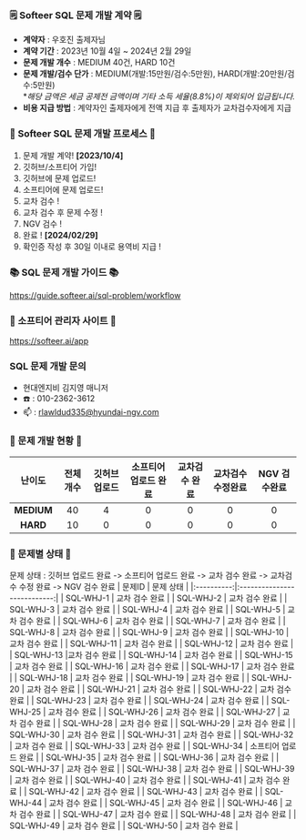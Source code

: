 ### 🗒️ Softeer SQL 문제 개발 계약 🗒️
- **계약자** : 우호진 출제자님
- **계약 기간** : 2023년 10월 4일 ~ 2024년 2월 29일  
- **문제 개발 개수** : MEDIUM 40건, HARD 10건  
- **문제 개발/검수 단가** : MEDIUM(개발:15만원/검수:5만원), HARD(개발:20만원/검수:5만원)   
                            **해당 금액은 세금 공제전 금액이며 기타 소득 세율(8.8%)이 제외되어 입금됩니다.*
- **비용 지급 방법** : 계약자인 출제자에게 전액 지급 후 출제자가 교차검수자에게 지급


### 💚 Softeer SQL 문제 개발 프로세스 💚
1. 문제 개발 계약!   **[2023/10/4]**
2. 깃허브/소프티어 가입!
3. 깃허브에 문제 업로드!
4. 소프티어에 문제 업로드!
5. 교차 검수 !
6. 교차 검수 후 문제 수정 !
7. NGV 검수 !
8. 완료 !  **[2024/02/29]**
9. 확인증 작성 후 30일 이내로 용역비 지급 ! 
### 📚 SQL 문제 개발 가이드 📚
https://guide.softeer.ai/sql-problem/workflow
### 🌼 소프티어 관리자 사이트 🌼
https://softeer.ai/app
  
### SQL 문제 개발 문의 
- 현대엔지비 김지영 매니저 
- ☎️ : 010-2362-3612
- 📫 : rlawldud335@hyundai-ngv.com
### 📍 문제 개발 현황 📍
| 난이도  | 전체 개수 | 깃허브 업로드 | 소프티어 업로드 완료 | 교차검수 완료 | 교차검수 수정완료 | NGV 검수완료 |
|:------------:|:-----:|:------------:|:---------------:|:------------:|:------------:|:-------------:|
| **MEDIUM**  |   40    |      4        |       0       |      0       |       0        |       0        |
| **HARD**    |    10   |      0        |       0        |      0       |       0       |       0        |
### 📌 문제별 상태 📌
문제 상태 : 깃허브 업로드 완료 -> 소프티어 업로드 완료 -> 교차 검수 완료 -> 교차검수 수정 완료 -> NGV 검수 완료
| 문제ID  | 문제 상태 |
|:----------:|:---------------------------:|
| SQL-WHJ-1 | 교차 검수 완료     |
| SQL-WHJ-2 | 교차 검수 완료     |
| SQL-WHJ-3 | 교차 검수 완료     |
| SQL-WHJ-4 | 교차 검수 완료     |
| SQL-WHJ-5 | 교차 검수 완료    |
| SQL-WHJ-6 | 교차 검수 완료     |
| SQL-WHJ-7 | 교차 검수 완료     |
| SQL-WHJ-8 | 교차 검수 완료     |
| SQL-WHJ-9 | 교차 검수 완료     |
| SQL-WHJ-10 | 교차 검수 완료     |
| SQL-WHJ-11 | 교차 검수 완료     |
| SQL-WHJ-12 | 교차 검수 완료     |
| SQL-WHJ-13 |교차 검수 완료    |
| SQL-WHJ-14 | 교차 검수 완료     |
| SQL-WHJ-15 | 교차 검수 완료     |
| SQL-WHJ-16 | 교차 검수 완료     |
| SQL-WHJ-17 | 교차 검수 완료    |
| SQL-WHJ-18 | 교차 검수 완료     |
| SQL-WHJ-19 | 교차 검수 완료     |
| SQL-WHJ-20 | 교차 검수 완료     |
| SQL-WHJ-21 | 교차 검수 완료     |
| SQL-WHJ-22 | 교차 검수 완료     |
| SQL-WHJ-23 | 교차 검수 완료     |
| SQL-WHJ-24 | 교차 검수 완료     |
| SQL-WHJ-25 | 교차 검수 완료     |
| SQL-WHJ-26 | 교차 검수 완료     |
| SQL-WHJ-27 | 교차 검수 완료     |
| SQL-WHJ-28 | 교차 검수 완료     |
| SQL-WHJ-29 | 교차 검수 완료     |
| SQL-WHJ-30 | 교차 검수 완료     |
| SQL-WHJ-31 | 교차 검수 완료     |
| SQL-WHJ-32 | 교차 검수 완료     |
| SQL-WHJ-33 | 교차 검수 완료     |
| SQL-WHJ-34 | 소프티어 업로드 완료     |
| SQL-WHJ-35 | 교차 검수 완료     |
| SQL-WHJ-36 | 교차 검수 완료     |
| SQL-WHJ-37 | 교차 검수 완료     |
| SQL-WHJ-38 | 교차 검수 완료     |
| SQL-WHJ-39 | 교차 검수 완료     |
| SQL-WHJ-40 | 교차 검수 완료     |
| SQL-WHJ-41 | 교차 검수 완료     |
| SQL-WHJ-42 | 교차 검수 완료     |
| SQL-WHJ-43 | 교차 검수 완료     |
| SQL-WHJ-44 | 교차 검수 완료     |
| SQL-WHJ-45 | 교차 검수 완료     |
| SQL-WHJ-46 | 교차 검수 완료     |
| SQL-WHJ-47 | 교차 검수 완료     |
| SQL-WHJ-48 | 교차 검수 완료     |
| SQL-WHJ-49 | 교차 검수 완료     |
| SQL-WHJ-50 | 교차 검수 완료     |
